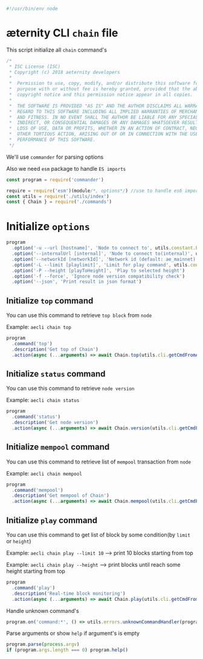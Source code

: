 





  

```js
#!/usr/bin/env node

```







# æternity CLI `chain` file

This script initialize all `chain` command's


  

```js
/*
 * ISC License (ISC)
 * Copyright (c) 2018 aeternity developers
 *
 *  Permission to use, copy, modify, and/or distribute this software for any
 *  purpose with or without fee is hereby granted, provided that the above
 *  copyright notice and this permission notice appear in all copies.
 *
 *  THE SOFTWARE IS PROVIDED "AS IS" AND THE AUTHOR DISCLAIMS ALL WARRANTIES WITH
 *  REGARD TO THIS SOFTWARE INCLUDING ALL IMPLIED WARRANTIES OF MERCHANTABILITY
 *  AND FITNESS. IN NO EVENT SHALL THE AUTHOR BE LIABLE FOR ANY SPECIAL, DIRECT,
 *  INDIRECT, OR CONSEQUENTIAL DAMAGES OR ANY DAMAGES WHATSOEVER RESULTING FROM
 *  LOSS OF USE, DATA OR PROFITS, WHETHER IN AN ACTION OF CONTRACT, NEGLIGENCE OR
 *  OTHER TORTIOUS ACTION, ARISING OUT OF OR IN CONNECTION WITH THE USE OR
 *  PERFORMANCE OF THIS SOFTWARE.
 */

```







We'll use `commander` for parsing options

Also we need `esm` package to handle `ES imports`


  

```js
const program = require('commander')

require = require('esm')(module/*, options*/) //use to handle es6 import/export
const utils = require('./utils/index')
const { Chain } = require('./commands')


```







# Initialize `options`


  

```js
program
  .option('-u --url [hostname]', 'Node to connect to', utils.constant.EPOCH_URL)
  .option('--internalUrl [internal]', 'Node to connect to(internal)', utils.constant.EPOCH_INTERNAL_URL)
  .option('--networkId [networkId]', 'Network id (default: ae_mainnet)')
  .option('-L --limit [playlimit]', 'Limit for play command', utils.constant.PLAY_LIMIT)
  .option('-P --height [playToHeight]', 'Play to selected height')
  .option('-f --force', 'Ignore node version compatibility check')
  .option('--json', 'Print result in json format')


```







## Initialize `top` command

You can use this command to retrieve `top block` from `node`

Example: `aecli chain top`


  

```js
program
  .command('top')
  .description('Get top of Chain')
  .action(async (...arguments) => await Chain.top(utils.cli.getCmdFromArguments(arguments)))


```







## Initialize `status` command

You can use this command to retrieve `node version`

Example: `aecli chain status`


  

```js
program
  .command('status')
  .description('Get node version')
  .action(async (...arguments) => await Chain.version(utils.cli.getCmdFromArguments(arguments)))


```







## Initialize `mempool` command

You can use this command to retrieve list of `mempool` transaction from `node`

Example: `aecli chain mempool`


  

```js
program
  .command('mempool')
  .description('Get mempool of Chain')
  .action(async (...arguments) => await Chain.mempool(utils.cli.getCmdFromArguments(arguments)))


```







## Initialize `play` command

You can use this command to get list of block by some condition(by `limit` or `height`)

Example: `aecli chain play --limit 10` --> print 10 blocks starting from top

Example: `aecli chain play --height` --> print blocks until reach some height starting from top


  

```js
program
  .command('play')
  .description('Real-time block monitoring')
  .action(async (...arguments) => await Chain.play(utils.cli.getCmdFromArguments(arguments)))


```







Handle unknown command's


  

```js
program.on('command:*', () => utils.errors.unknownCommandHandler(program)())


```







Parse arguments or show `help` if argument's is empty


  

```js
program.parse(process.argv)
if (program.args.length === 0) program.help()


```




